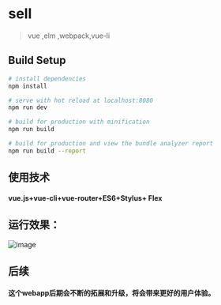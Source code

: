 # sell





> vue ,elm ,webpack,vue-li

## Build Setup

``` bash
# install dependencies
npm install

# serve with hot reload at localhost:8080
npm run dev

# build for production with minification
npm run build

# build for production and view the bundle analyzer report
npm run build --report
```

## 使用技术
#### vue.js+vue-cli+vue-router+ES6+Stylus+ Flex



## 运行效果：
![image](https://github.com/Gaomengxuan/Vue-Seller/tree/master/src/ScreenGif.gif)
## 后续
#### 这个webapp后期会不断的拓展和升级，将会带来更好的用户体验。
